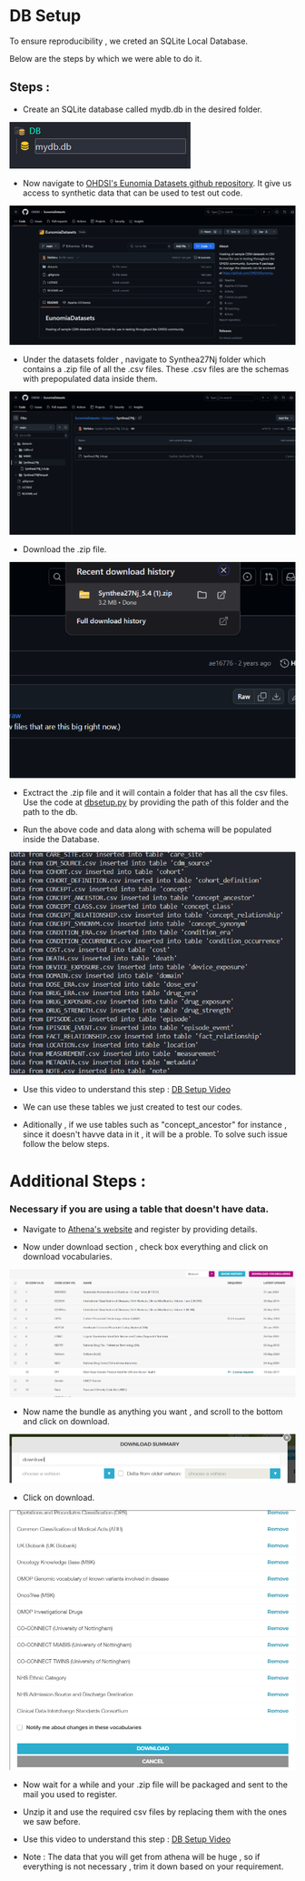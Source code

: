 # DB Setup

To ensure reproducibility , we creted an SQLite Local Database.

Below are the steps by which we were able to do it.

## Steps :

* Create an SQLite database called mydb.db in the desired folder.

<img src= "DB\DB_related_images\db_creation_step_1.png">

* Now navigate to [OHDSI's Eunomia Datasets github repository](https://github.com/ohdsi/EunomiaDatasets). It give us access to synthetic data that can be used to test out code.

<img src= "DB\DB_related_images\db_creation_step_2.png">

* Under the datasets folder , navigate to Synthea27Nj folder which contains a .zip file of all the .csv files. These .csv files are the schemas with prepopulated data inside them.

<img src="DB\DB_related_images\db_creation_step_3.png">

* Download the .zip file. 

<img src="DB\DB_related_images\db_creation_step_4.png">

* Exctract the .zip file and it will contain a folder that has all the csv files. Use the code at [dbsetup.py](DB\dbsetup.py) by providing the path of this folder and the path to the db.

* Run the above code and data along with schema will be populated inside the Database.

<img src= "DB\DB_related_images\db_creation_step_5.png">

* Use this video to understand this step : [DB Setup Video](DB/DB_setup_video/DB_setup_1.mp4)

* We can use these tables we just created to test our codes. 

* Aditionally , if we use tables such as "concept_ancestor" for instance , since it doesn't havve data in it , it will be a proble. To solve such issue follow the below steps.


# Additional Steps : 
### Necessary if you are using a table that doesn't have data.

* Navigate to [Athena's website](https://athena.ohdsi.org/search-terms/start) and register by providing details.

* Now under download section , check box everything and click on download vocabularies.

<img src= "DB\DB_related_images\db_creation_step_6.png">

* Now name the bundle as anything you want , and scroll to the bottom and click on download.

<img src= "DB\DB_related_images\db_creation_step_7.png">

* Click on download.

<img src= "DB\DB_related_images\db_creation_step_8.png">

* Now wait for a while and your .zip file will be packaged and sent to the mail you used to register. 

* Unzip it and use the required csv files by replacing them with the ones we saw before.

* Use this video to understand this step : [DB Setup Video](DB/DB_setup_video/DB_setup.mp4)


* Note : The data that you will get from athena will be huge , so if everything is not necessary , trim it down based on your requirement.


